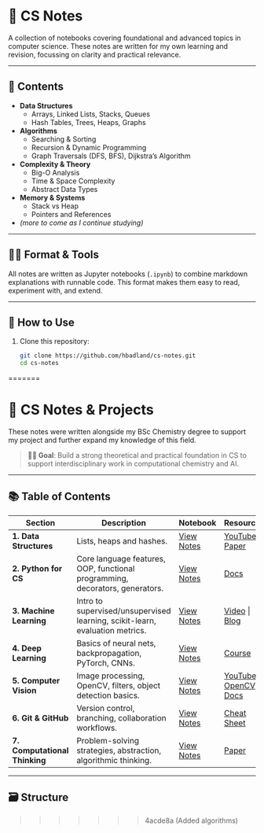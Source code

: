 # 🧠 CS Notes

A collection of notebooks covering foundational and advanced topics in computer science. These notes are written for my own learning and revision, focussing on clarity and practical relevance.

---

## 📘 Contents

- **Data Structures**
  - Arrays, Linked Lists, Stacks, Queues
  - Hash Tables, Trees, Heaps, Graphs
- **Algorithms**
  - Searching & Sorting
  - Recursion & Dynamic Programming
  - Graph Traversals (DFS, BFS), Dijkstra’s Algorithm
- **Complexity & Theory**
  - Big-O Analysis
  - Time & Space Complexity
  - Abstract Data Types
- **Memory & Systems**
  - Stack vs Heap
  - Pointers and References
- *(more to come as I continue studying)*

---

## 🧑‍💻 Format & Tools

All notes are written as Jupyter notebooks (`.ipynb`) to combine markdown explanations with runnable code. This format makes them easy to read, experiment with, and extend.

---

## 🚀 How to Use

1. Clone this repository:
   ```bash
   git clone https://github.com/hbadland/cs-notes.git
   cd cs-notes
=======
# 🧠 CS Notes & Projects

These notes were written alongside my BSc Chemistry degree to support my project and further expand my knowledge of this field.

> **👨‍🔬 Goal**: Build a strong theoretical and practical foundation in CS to support interdisciplinary work in computational chemistry and AI.

---

## 📚 Table of Contents

| Section | Description                                                                  | Notebook | Resources |
|---------|------------------------------------------------------------------------------|----------|-----------|
| **1. Data Structures** | Lists, heaps and hashes.                                                     | [View Notes](notebooks/algorithms/algorithms.ipynb) | [YouTube](https://www.youtube.com/watch?v=F8AbOfQwl1c&list=PL9xmBV_5YoZO2D89q42-y8voxIJKpB4oR) \| [Paper](#) |
| **2. Python for CS** | Core language features, OOP, functional programming, decorators, generators. | [View Notes](notebooks/python/python_cs.ipynb) | [Docs](https://docs.python.org/3/) |
| **3. Machine Learning** | Intro to supervised/unsupervised learning, scikit-learn, evaluation metrics. | [View Notes](notebooks/ml/ml_intro.ipynb) | [Video](#) \| [Blog](#) |
| **4. Deep Learning** | Basics of neural nets, backpropagation, PyTorch, CNNs.                       | [View Notes](notebooks/dl/deep_learning.ipynb) | [Course](https://course.fast.ai/) |
| **5. Computer Vision** | Image processing, OpenCV, filters, object detection basics.                  | [View Notes](notebooks/vision/computer_vision.ipynb) | [YouTube](#) \| [OpenCV Docs](https://docs.opencv.org/) |
| **6. Git & GitHub** | Version control, branching, collaboration workflows.                         | [View Notes](notebooks/tools/git_github.ipynb) | [Cheat Sheet](https://education.github.com/git-cheat-sheet-education.pdf) |
| **7. Computational Thinking** | Problem-solving strategies, abstraction, algorithmic thinking.               | [View Notes](notebooks/thinking/comp_think.ipynb) | [Paper](#) |

---

## 🗃️ Structure
>>>>>>> 4acde8a (Added algorithms)
